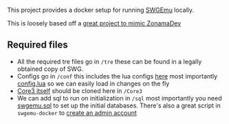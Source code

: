 This project provides a docker setup for running [SWGEmu](https://github.com/swgemu/Core3) locally.

This is loosely based off a [great project to mimic ZonamaDev](https://github.com/thmhoag/swgemu-docker)

## Required files
- All the required tre files go in `/tre` these can be found in a legally obtained copy of SWG.
- Configs go in `/conf` this includes the lua configs [here](https://github.com/swgemu/Core3/tree/unstable/MMOCoreORB/bin/conf) most importantly [config.lua](https://github.com/swgemu/Core3/blob/unstable/MMOCoreORB/bin/conf/config.lua) so we can easily load in changes on the fly
- [Core3 itself](https://github.com/swgemu/Core3) should be cloned here in `/Core3`
- We can add sql to run on initialization in `/sql` most importantly you need [swgemu.sql](https://github.com/swgemu/Core3/blob/unstable/MMOCoreORB/sql/swgemu.sql) to set up the initial databases. There's also a great script in `swgemu-docker` to [create an admin account](https://github.com/thmhoag/swgemu-docker/blob/master/sql/02-admin_account.sql)